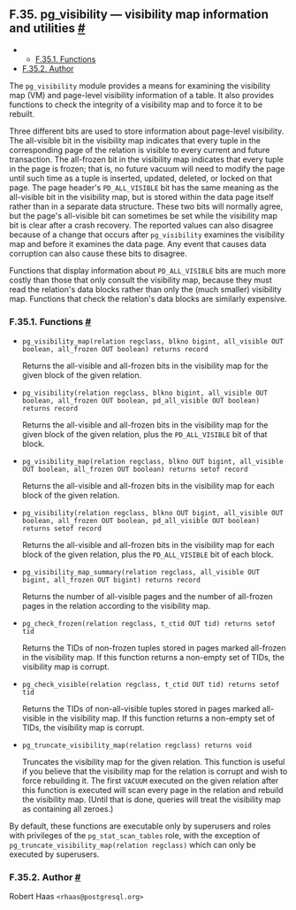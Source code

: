 ## F.35. pg\_visibility — visibility map information and utilities [#](#PGVISIBILITY)

  * *   [F.35.1. Functions](pgvisibility.html#PGVISIBILITY-FUNCS)
  * [F.35.2. Author](pgvisibility.html#PGVISIBILITY-AUTHOR)

The `pg_visibility` module provides a means for examining the visibility map (VM) and page-level visibility information of a table. It also provides functions to check the integrity of a visibility map and to force it to be rebuilt.

Three different bits are used to store information about page-level visibility. The all-visible bit in the visibility map indicates that every tuple in the corresponding page of the relation is visible to every current and future transaction. The all-frozen bit in the visibility map indicates that every tuple in the page is frozen; that is, no future vacuum will need to modify the page until such time as a tuple is inserted, updated, deleted, or locked on that page. The page header's `PD_ALL_VISIBLE` bit has the same meaning as the all-visible bit in the visibility map, but is stored within the data page itself rather than in a separate data structure. These two bits will normally agree, but the page's all-visible bit can sometimes be set while the visibility map bit is clear after a crash recovery. The reported values can also disagree because of a change that occurs after `pg_visibility` examines the visibility map and before it examines the data page. Any event that causes data corruption can also cause these bits to disagree.

Functions that display information about `PD_ALL_VISIBLE` bits are much more costly than those that only consult the visibility map, because they must read the relation's data blocks rather than only the (much smaller) visibility map. Functions that check the relation's data blocks are similarly expensive.

### F.35.1. Functions [#](#PGVISIBILITY-FUNCS)

* `pg_visibility_map(relation regclass, blkno bigint, all_visible OUT boolean, all_frozen OUT boolean) returns record`

    Returns the all-visible and all-frozen bits in the visibility map for the given block of the given relation.

* `pg_visibility(relation regclass, blkno bigint, all_visible OUT boolean, all_frozen OUT boolean, pd_all_visible OUT boolean) returns record`

    Returns the all-visible and all-frozen bits in the visibility map for the given block of the given relation, plus the `PD_ALL_VISIBLE` bit of that block.

* `pg_visibility_map(relation regclass, blkno OUT bigint, all_visible OUT boolean, all_frozen OUT boolean) returns setof record`

    Returns the all-visible and all-frozen bits in the visibility map for each block of the given relation.

* `pg_visibility(relation regclass, blkno OUT bigint, all_visible OUT boolean, all_frozen OUT boolean, pd_all_visible OUT boolean) returns setof record`

    Returns the all-visible and all-frozen bits in the visibility map for each block of the given relation, plus the `PD_ALL_VISIBLE` bit of each block.

* `pg_visibility_map_summary(relation regclass, all_visible OUT bigint, all_frozen OUT bigint) returns record`

    Returns the number of all-visible pages and the number of all-frozen pages in the relation according to the visibility map.

* `pg_check_frozen(relation regclass, t_ctid OUT tid) returns setof tid`

    Returns the TIDs of non-frozen tuples stored in pages marked all-frozen in the visibility map. If this function returns a non-empty set of TIDs, the visibility map is corrupt.

* `pg_check_visible(relation regclass, t_ctid OUT tid) returns setof tid`

    Returns the TIDs of non-all-visible tuples stored in pages marked all-visible in the visibility map. If this function returns a non-empty set of TIDs, the visibility map is corrupt.

* `pg_truncate_visibility_map(relation regclass) returns void`

    Truncates the visibility map for the given relation. This function is useful if you believe that the visibility map for the relation is corrupt and wish to force rebuilding it. The first `VACUUM` executed on the given relation after this function is executed will scan every page in the relation and rebuild the visibility map. (Until that is done, queries will treat the visibility map as containing all zeroes.)

By default, these functions are executable only by superusers and roles with privileges of the `pg_stat_scan_tables` role, with the exception of `pg_truncate_visibility_map(relation regclass)` which can only be executed by superusers.

### F.35.2. Author [#](#PGVISIBILITY-AUTHOR)

Robert Haas `<rhaas@postgresql.org>`